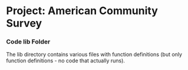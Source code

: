# Project: American Community Survey
### Code lib Folder

The lib directory contains various files with function definitions (but only function definitions - no code that actually runs).

